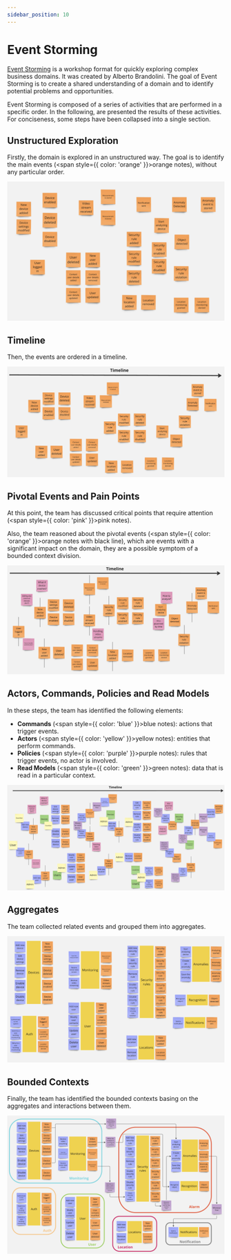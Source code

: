```yaml
---
sidebar_position: 10
---
```


# Event Storming

[Event Storming](https://www.eventstorming.com/) is a workshop format for quickly exploring complex business domains.
It was created by Alberto Brandolini.
The goal of Event Storming is to create a shared understanding of a domain and to identify potential problems and
opportunities.

Event Storming is composed of a series of activities that are performed in a specific order.
In the following, are presented the results of these activities.
For conciseness, some steps have been collapsed into a single section.

## Unstructured Exploration

Firstly, the domain is explored in an unstructured way.
The goal is to identify the main events (<span style={{ color: 'orange' }}>orange notes</span>), without any particular
order.

![Unstructured Exploration](../img/event-storming/unstructured.png)

## Timeline

Then, the events are ordered in a timeline.

![Timeline](../img/event-storming/timeline.png)

## Pivotal Events and Pain Points

At this point, the team has discussed critical points that require attention (<span style={{ color: 'pink' }}>pink
notes</span>).

Also, the team reasoned about the pivotal events (<span style={{ color: 'orange' }}>orange notes</span> with black line),
which are events with a significant impact on the domain, they are a possible symptom of a bounded context division.

![Pivotal Events and Pain Points](../img/event-storming/pivotal-pain.png)

## Actors, Commands, Policies and Read Models

In these steps, the team has identified the following elements:
- **Commands** (<span style={{ color: 'blue' }}>blue notes</span>): actions that trigger events.
- **Actors** (<span style={{ color: 'yellow' }}>yellow notes</span>): entities that perform commands.
- **Policies** (<span style={{ color: 'purple' }}>purple notes</span>): rules that trigger events, no actor is involved.
- **Read Models** (<span style={{ color: 'green' }}>green notes</span>): data that is read in a particular context.

![Actors, Commands, Policies and Read Models](../img/event-storming/actors-commands-policies-read.png)

## Aggregates

The team collected related events and grouped them into aggregates.

![Aggregates](../img/event-storming/aggregates.png)

## Bounded Contexts

Finally, the team has identified the bounded contexts basing on the aggregates and interactions between them.

![Bounded Contexts](../img/event-storming/bounded-contexts.png)


